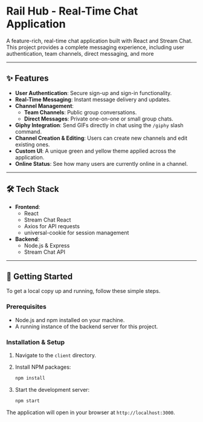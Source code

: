 # Rail Hub - Real-Time Chat Application

A feature-rich, real-time chat application built with React and Stream Chat. This project provides a complete messaging experience, including user authentication, team channels, direct messaging, and more

---

## ✨ Features

- **User Authentication**: Secure sign-up and sign-in functionality.
- **Real-Time Messaging**: Instant message delivery and updates.
- **Channel Management**:
  - **Team Channels**: Public group conversations.
  - **Direct Messages**: Private one-on-one or small group chats.
- **Giphy Integration**: Send GIFs directly in chat using the `/giphy` slash command.
- **Channel Creation & Editing**: Users can create new channels and edit existing ones.
- **Custom UI**: A unique green and yellow theme applied across the application.
- **Online Status**: See how many users are currently online in a channel.

---

## 🛠️ Tech Stack

- **Frontend**:
  - React
  - Stream Chat React
  - Axios for API requests
  - universal-cookie for session management
- **Backend**:
  - Node.js & Express
  - Stream Chat API

---

## 🚀 Getting Started

To get a local copy up and running, follow these simple steps.

### Prerequisites

- Node.js and npm installed on your machine.
- A running instance of the backend server for this project.

### Installation & Setup

1. Navigate to the `client` directory.
2. Install NPM packages:

   ```sh
   npm install
   ```

3. Start the development server:

   ```sh
   npm start
   ```

The application will open in your browser at `http://localhost:3000`.

